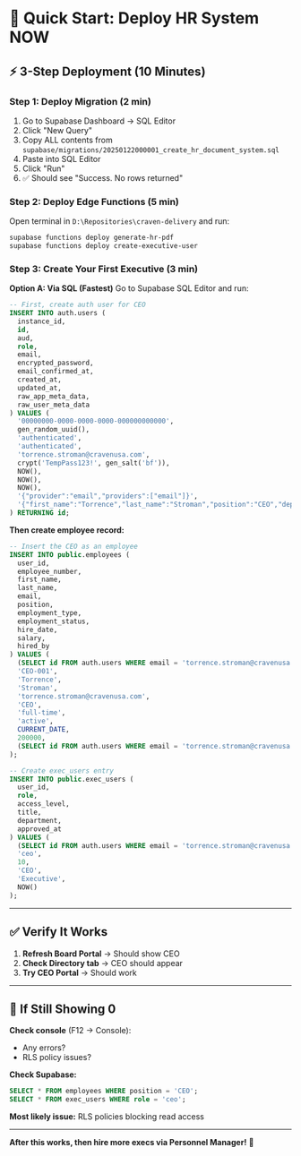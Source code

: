 # 🚀 Quick Start: Deploy HR System NOW

## ⚡ 3-Step Deployment (10 Minutes)

### **Step 1: Deploy Migration** (2 min)
1. Go to Supabase Dashboard → SQL Editor
2. Click "New Query"
3. Copy ALL contents from `supabase/migrations/20250122000001_create_hr_document_system.sql`
4. Paste into SQL Editor
5. Click "Run"
6. ✅ Should see "Success. No rows returned"

### **Step 2: Deploy Edge Functions** (5 min)
Open terminal in `D:\Repositories\craven-delivery` and run:

```bash
supabase functions deploy generate-hr-pdf
supabase functions deploy create-executive-user
```

### **Step 3: Create Your First Executive** (3 min)

**Option A: Via SQL (Fastest)**
Go to Supabase SQL Editor and run:

```sql
-- First, create auth user for CEO
INSERT INTO auth.users (
  instance_id,
  id,
  aud,
  role,
  email,
  encrypted_password,
  email_confirmed_at,
  created_at,
  updated_at,
  raw_app_meta_data,
  raw_user_meta_data
) VALUES (
  '00000000-0000-0000-0000-000000000000',
  gen_random_uuid(),
  'authenticated',
  'authenticated',
  'torrence.stroman@cravenusa.com',
  crypt('TempPass123!', gen_salt('bf')),
  NOW(),
  NOW(),
  NOW(),
  '{"provider":"email","providers":["email"]}',
  '{"first_name":"Torrence","last_name":"Stroman","position":"CEO","department":"Executive"}'
) RETURNING id;
```

**Then create employee record:**
```sql
-- Insert the CEO as an employee
INSERT INTO public.employees (
  user_id,
  employee_number,
  first_name,
  last_name,
  email,
  position,
  employment_type,
  employment_status,
  hire_date,
  salary,
  hired_by
) VALUES (
  (SELECT id FROM auth.users WHERE email = 'torrence.stroman@cravenusa.com'),
  'CEO-001',
  'Torrence',
  'Stroman',
  'torrence.stroman@cravenusa.com',
  'CEO',
  'full-time',
  'active',
  CURRENT_DATE,
  200000,
  (SELECT id FROM auth.users WHERE email = 'torrence.stroman@cravenusa.com')
);

-- Create exec_users entry
INSERT INTO public.exec_users (
  user_id,
  role,
  access_level,
  title,
  department,
  approved_at
) VALUES (
  (SELECT id FROM auth.users WHERE email = 'torrence.stroman@cravenusa.com'),
  'ceo',
  10,
  'CEO',
  'Executive',
  NOW()
);
```

---

## ✅ Verify It Works

1. **Refresh Board Portal** → Should show CEO
2. **Check Directory tab** → CEO should appear
3. **Try CEO Portal** → Should work

---

## 🐛 If Still Showing 0

**Check console** (F12 → Console):
- Any errors?
- RLS policy issues?

**Check Supabase:**
```sql
SELECT * FROM employees WHERE position = 'CEO';
SELECT * FROM exec_users WHERE role = 'ceo';
```

**Most likely issue:** RLS policies blocking read access

---

**After this works, then hire more execs via Personnel Manager!** 🎯

